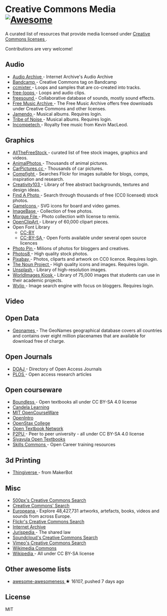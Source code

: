 <h1>
 Creative Commons Media
 <a href="https://github.com/sindresorhus/awesome">
  <img alt="Awesome" src="https://cdn.rawgit.com/sindresorhus/awesome/d7305f38d29fed78fa85652e3a63e154dd8e8829/media/badge.svg"/>
 </a>
</h1>
<p>
 A curated list of resources that provide media licensed under
 <a href="https://creativecommons.org/licenses/">
  Creative Commons licenses
 </a>
 .
</p>
<p>
 Contributions are very welcome!
</p>
<h2>
 Audio
</h2>
<ul>
 <li>
  <a href="https://archive.org/details/audio">
   Audio Archive
  </a>
  - Internet Archive's Audio Archive
 </li>
 <li>
  <a href="https://bandcamp.com/tag/creative-commons">
   Bandcamp
  </a>
  - Creative Commons tag on Bandcamp
 </li>
 <li>
  <a href="http://ccmixter.org/">
   ccmixter
  </a>
  - Loops and samples that are co-created into tracks.
 </li>
 <li>
  <a href="http://free-loops.com/">
   free-loops
  </a>
  - Loops and audio clips.
 </li>
 <li>
  <a href="http://www.freesound.org/">
   freesound
  </a>
  - Collaborative database of sounds, mostly sound effects.
 </li>
 <li>
  <a href="https://www.freemusicarchive.org/">
   Free Music Archive
  </a>
  - The Free Music Archive offers free downloads under Creative Commons and other licenses.
 </li>
 <li>
  <a href="http://jamendo.com">
   Jamendo
  </a>
  - Musical albums. Requires login.
 </li>
 <li>
  <a href="http://www.tribeofnoise.com/">
   Tribe of Noise
  </a>
  - Musical albums. Requires login.
 </li>
 <li>
  <a href="http://incompetech.com/music/">
   Incompetech
  </a>
  - Royalty free music from Kevin MacLeod.
 </li>
</ul>
<h2>
 Graphics
</h2>
<ul>
 <li>
  <a href="http://allthefreestock.com/">
   AllTheFreeStock
  </a>
  - curated list of free stock images, graphics and videos.
 </li>
 <li>
  <a href="http://animalphotos.info/a/">
   AnimalPhotos
  </a>
  - Thousands of animal pictures.
 </li>
 <li>
  <a href="http://carpictures.cc/cars/photo/">
   CarPictures.cc
  </a>
  - Thousands of car pictures.
 </li>
 <li>
  <a href="http://www.compfight.com/">
   Compfight
  </a>
  - Searches Flickr for images suitable for blogs, comps, inspiration and research.
 </li>
 <li>
  <a href="http://creativity103.com/">
   Creativity103
  </a>
  - Library of free abstract backgrounds, textures and design ideas.
 </li>
 <li>
  <a href="http://finda.photo/">
   Find A Photo
  </a>
  - Search through thousands of free (CC0 licensed) stock photos.
 </li>
 <li>
  <a href="http://game-icons.net/">
   GameIcons
  </a>
  - SVG icons for board and video games.
 </li>
 <li>
  <a href="http://imagebase.net/">
   ImageBase
  </a>
  - Collection of free photos.
 </li>
 <li>
  <a href="http://www.morguefile.com/archive/">
   Morgue File
  </a>
  - Photo collection with license to remix.
 </li>
 <li>
  <a href="https://openclipart.org/">
   OpenClipArt
  </a>
  - Library of 60,000 clipart pieces.
 </li>
 <li>
  Open Font Library
  <ul>
   <li>
    <a href="https://fontlibrary.org/en/search?license=CC-BY">
     CC-BY
    </a>
   </li>
   <li>
    <a href="https://fontlibrary.org/en/search?license=CC-BY-SA">
     CC-BY-SA
    </a>
    - Open Fonts available under several open source licences
   </li>
  </ul>
 </li>
 <li>
  <a href="http://photopin.com/">
   Photo Pin
  </a>
  - Milions of photos for bloggers and creatives.
 </li>
 <li>
  <a href="http://photos8.com/">
   Photos8
  </a>
  - High quality stock photos.
 </li>
 <li>
  <a href="https://pixabay.com/">
   Pixabay
  </a>
  - Photos, cliparts and artwork on CC0 licence. Requires login.
 </li>
 <li>
  <a href="http://thenounproject.com/">
   The Noun Project
  </a>
  - High quality icons and images. Requires login.
 </li>
 <li>
  <a href="https://unsplash.com/">
   Unsplash
  </a>
  - Library of high-resolution images.
 </li>
 <li>
  <a href="http://worldimages.sjsu.edu/">
   WorldImages Kiosk
  </a>
  - Library of 75,000 images that students can use in their academic projects.
 </li>
 <li>
  <a href="http://wylio.com/">
   Wylio
  </a>
  - Image search engine with focus on bloggers. Requires login.
 </li>
</ul>
<h2>
 Video
</h2>
<h2>
 Open Data
</h2>
<ul>
 <li>
  <a href="http://www.geonames.org/">
   Geonames
  </a>
  - The GeoNames geographical database covers all countries and contains over eight million placenames that are available for download free of charge.
 </li>
</ul>
<h2>
 Open Journals
</h2>
<ul>
 <li>
  <a href="https://doaj.org/">
   DOAJ
  </a>
  - Directory of Open Access Journals
 </li>
 <li>
  <a href="https://www.plos.org/">
   PLOS
  </a>
  - Open access research articles
 </li>
</ul>
<h2>
 Open courseware
</h2>
<ul>
 <li>
  <a href="https://www.boundless.com/">
   Boundless
  </a>
  - Open textbooks all under CC BY-SA 4.0 license
 </li>
 <li>
  <a href="https://courses.candelalearning.com/catalog/lumen">
   Candela Learning
  </a>
 </li>
 <li>
  <a href="http://ocw.mit.edu">
   MIT OpenCourseWare
  </a>
 </li>
 <li>
  <a href="https://www.openintro.org/">
   OpenIntro
  </a>
 </li>
 <li>
  <a href="https://www.openstaxcollege.org/">
   OpenStax College
  </a>
 </li>
 <li>
  <a href="http://open.umn.edu/opentextbooks/">
   Open Textbook Network
  </a>
 </li>
 <li>
  <a href="https://www.p2pu.org/en/">
   P2PU
  </a>
  - Peer to peer university - all under CC BY-SA 4.0 license
 </li>
 <li>
  <a href="http://www.siyavula.com/work-oer.html#BOOKS">
   Siyavula Open Textbooks
  </a>
 </li>
 <li>
  <a href="https://www.skillscommons.org/">
   Skills Commons
  </a>
  - Open Career training resources
 </li>
</ul>
<h2>
 3d Printing
</h2>
<ul>
 <li>
  <a href="https://www.thingiverse.com/">
   Thingiverse
  </a>
  - from MakerBot
 </li>
</ul>
<h2>
 Misc
</h2>
<ul>
 <li>
  <a href="http://500px.com/creativecommons">
   500px's Creative Commons Search
  </a>
 </li>
 <li>
  <a href="http://search.creativecommons.org/">
   Creative Commons' Search
  </a>
 </li>
 <li>
  <a href="http://www.europeana.eu/portal/">
   Europeana
  </a>
  - Explore 48,427,731 artworks, artefacts, books, videos and sounds from across Europe.
 </li>
 <li>
  <a href="https://www.flickr.com/creativecommons/">
   Flickr's Creative Commons Search
  </a>
 </li>
 <li>
  <a href="https://archive.org">
   Internet Archive
  </a>
 </li>
 <li>
  <a href="http://jurispedia.org">
   Jurispedia
  </a>
  - The shared law
 </li>
 <li>
  <a href="https://soundcloud.com/search/sounds?filter.license=to_share">
   Soundcloud's Creative Commons Search
  </a>
 </li>
 <li>
  <a href="http://vimeo.com/creativecommons">
   Vimeo's Creative Commons Search
  </a>
 </li>
 <li>
  <a href="http://commons.wikimedia.org/">
   Wikimedia Commons
  </a>
 </li>
 <li>
  <a href="https://wikipedia.org">
   Wikipedia
  </a>
  - All under CC BY-SA license
 </li>
</ul>
<h2>
 Other awesome lists
</h2>
<ul>
 <li>
  <a href="https://github.com/bayandin/awesome-awesomeness">
   awesome-awesomeness
  </a>
  <span>
   &#9733 16107, pushed 7 days ago
  </span>
 </li>
</ul>
<h2>
 License
</h2>
<p>
 MIT
</p>
